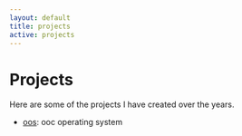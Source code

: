 ```yaml
---
layout: default
title: projects
active: projects
---
```


# Projects

Here are some of the projects I have created over the years.

- [oos](/projects/oos.html): ooc operating system

